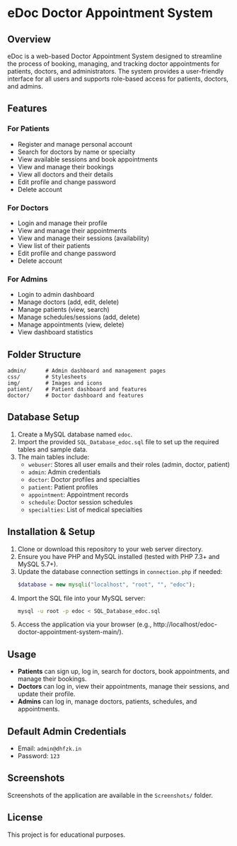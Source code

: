 # eDoc Doctor Appointment System

## Overview

eDoc is a web-based Doctor Appointment System designed to streamline the process of booking, managing, and tracking doctor appointments for patients, doctors, and administrators. The system provides a user-friendly interface for all users and supports role-based access for patients, doctors, and admins.

## Features

### For Patients
- Register and manage personal account
- Search for doctors by name or specialty
- View available sessions and book appointments
- View and manage their bookings
- View all doctors and their details
- Edit profile and change password
- Delete account

### For Doctors
- Login and manage their profile
- View and manage their appointments
- View and manage their sessions (availability)
- View list of their patients
- Edit profile and change password
- Delete account

### For Admins
- Login to admin dashboard
- Manage doctors (add, edit, delete)
- Manage patients (view, search)
- Manage schedules/sessions (add, delete)
- Manage appointments (view, delete)
- View dashboard statistics

## Folder Structure

```
admin/      # Admin dashboard and management pages
css/        # Stylesheets
img/        # Images and icons
patient/    # Patient dashboard and features
doctor/     # Doctor dashboard and features
```

## Database Setup

1. Create a MySQL database named `edoc`.
2. Import the provided `SQL_Database_edoc.sql` file to set up the required tables and sample data.
3. The main tables include:
   - `webuser`: Stores all user emails and their roles (admin, doctor, patient)
   - `admin`: Admin credentials
   - `doctor`: Doctor profiles and specialties
   - `patient`: Patient profiles
   - `appointment`: Appointment records
   - `schedule`: Doctor session schedules
   - `specialties`: List of medical specialties

## Installation & Setup

1. Clone or download this repository to your web server directory.
2. Ensure you have PHP and MySQL installed (tested with PHP 7.3+ and MySQL 5.7+).
3. Update the database connection settings in `connection.php` if needed:
   ```php
   $database = new mysqli("localhost", "root", "", "edoc");
   ```
4. Import the SQL file into your MySQL server:
   ```sh
   mysql -u root -p edoc < SQL_Database_edoc.sql
   ```
5. Access the application via your browser (e.g., http://localhost/edoc-doctor-appointment-system-main/).

## Usage

- **Patients** can sign up, log in, search for doctors, book appointments, and manage their bookings.
- **Doctors** can log in, view their appointments, manage their sessions, and update their profile.
- **Admins** can log in, manage doctors, patients, schedules, and appointments.

## Default Admin Credentials
- Email: `admin@dhfzk.in`
- Password: `123`

## Screenshots
Screenshots of the application are available in the `Screenshots/` folder.

## License
This project is for educational purposes.

